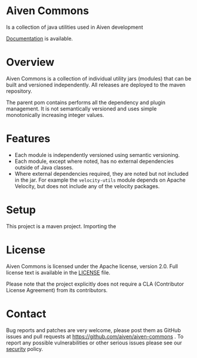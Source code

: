 Aiven Commons
======================
Is a collection of java utilities used in Aiven development

[Documentation](https://aiven-open.github.io/aiven-commons/) is available.

Overview
========

Aiven Commons is a collection of individual utility jars (modules) that can be built and versioned independently.
All releases are deployed to the maven repository.

The parent pom contains performs all the dependency and plugin management.  It is not semantically versioned and uses simple monotonically increasing integer values.


Features
============

 * Each module is independently versioned using semantic versioning.
 * Each module, except where noted, has no external dependencies outside of Java classes.
 * Where external dependencies required, they are noted but not included in the jar.  For example the `velocity-utils` module depends on Apache Velocity, but does not include any of the velocity packages.

Setup
============

This project is a maven project.  Importing the 

License
============
Aiven Commons is licensed under the Apache license, version 2.0. Full license text is available in the [LICENSE](LICENSE) file.

Please note that the project explicitly does not require a CLA (Contributor License Agreement) from its contributors.

Contact
============
Bug reports and patches are very welcome, please post them as GitHub issues and pull requests at https://github.com/aiven/aiven-commons . 
To report any possible vulnerabilities or other serious issues please see our [security](SECURITY.md) policy.
